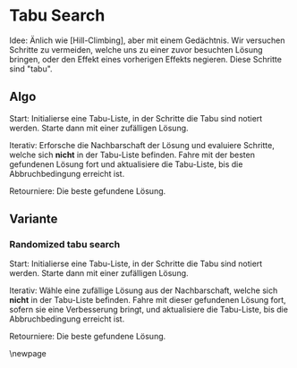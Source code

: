 # Tabu Search

Idee:
    Änlich wie [Hill-Climbing], aber mit einem Gedächtnis. Wir versuchen Schritte zu vermeiden, welche uns zu einer zuvor besuchten Lösung bringen, oder den Effekt eines vorherigen Effekts negieren. Diese Schritte sind "tabu".

## Algo

Start:
    Initialierse eine Tabu-Liste, in der Schritte die Tabu sind notiert werden. Starte dann mit einer zufälligen Lösung.

Iterativ:
    Erforsche die Nachbarschaft der Lösung und evaluiere Schritte, welche sich **nicht** in der Tabu-Liste befinden. Fahre mit der besten gefundenen Lösung fort und aktualisiere die Tabu-Liste, bis die Abbruchbedingung erreicht ist.

Retourniere:
    Die beste gefundene Lösung.

## Variante

### Randomized tabu search

Start:
    Initialierse eine Tabu-Liste, in der Schritte die Tabu sind notiert werden. Starte dann mit einer zufälligen Lösung.

Iterativ:
    Wähle eine zufällige Lösung aus der Nachbarschaft, welche sich **nicht** in der Tabu-Liste befinden. Fahre mit dieser gefundenen Lösung fort, sofern sie eine Verbesserung bringt, und aktualisiere die Tabu-Liste, bis die Abbruchbedingung erreicht ist.

Retourniere:
    Die beste gefundene Lösung.

\newpage